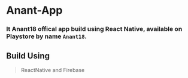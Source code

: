 # Anant-App
### It Anant18 offical app build using React Native, available on Playstore by name `Anant18`.

## Build Using
> ReactNative and Firebase

